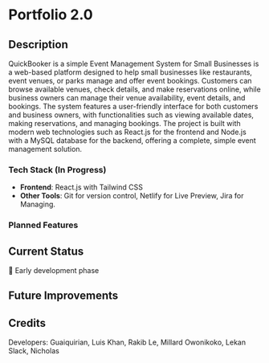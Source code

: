 # Portfolio 2.0

## Description

QuickBooker is a simple Event Management System for Small Businesses is a web-based platform designed to help small businesses like restaurants, event venues, or parks manage and offer event bookings. Customers can browse available venues, check details, and make reservations online, while business owners can manage their venue availability, event details, and bookings. The system features a user-friendly interface for both customers and business owners, with functionalities such as viewing available dates, making reservations, and managing bookings. The project is built with modern web technologies such as React.js for the frontend and Node.js with a MySQL database for the backend, offering a complete, simple event management solution.

### Tech Stack (In Progress)

- **Frontend**: React.js with Tailwind CSS
- **Other Tools**: Git for version control, Netlify for Live Preview, Jira for Managing.

### Planned Features

## Current Status

🚧 Early development phase

## Future Improvements

## Credits

Developers:
Guaiquirian, Luis
Khan, Rakib
Le, Millard
Owonikoko, Lekan
Slack, Nicholas
